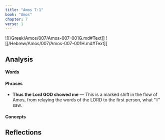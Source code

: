 ```yaml
---
title: "Amos 7:1"
book: "Amos"
chapter: 7
verse: 1
---
```

![[/Greek/Amos/007/Amos-007-001G.md#Text]]
![[/Hebrew/Amos/007/Amos-007-001H.md#Text]]

## Analysis

#### Words

#### Phrases
- **Thus the Lord GOD showed me** — This is a marked shift in the flow of Amos, from relaying the words of the LORD to the first person, what ''I'' saw.

#### Concepts

## Reflections
